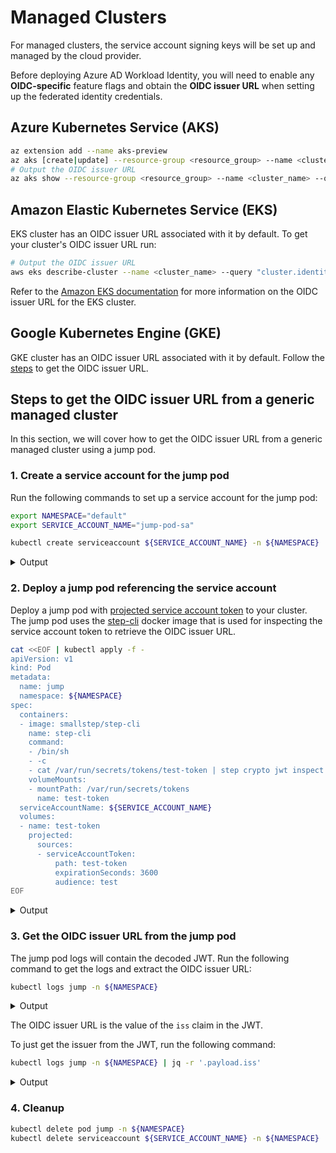 # Managed Clusters

<!-- toc -->

For managed clusters, the service account signing keys will be set up and managed by the cloud provider.

Before deploying Azure AD Workload Identity, you will need to enable any **OIDC-specific** feature flags and obtain the **OIDC issuer URL** when setting up the federated identity credentials.

## Azure Kubernetes Service (AKS)

```bash
az extension add --name aks-preview
az aks [create|update] --resource-group <resource_group> --name <cluster_name> --enable-oidc-issuer
# Output the OIDC issuer URL
az aks show --resource-group <resource_group> --name <cluster_name> --query "oidcIssuerProfile.issuerUrl" -otsv
```

## Amazon Elastic Kubernetes Service (EKS)

EKS cluster has an OIDC issuer URL associated with it by default. To get your cluster's OIDC issuer URL run:

```bash
# Output the OIDC issuer URL
aws eks describe-cluster --name <cluster_name> --query "cluster.identity.oidc.issuer" --output text
```

Refer to the [Amazon EKS documentation][1] for more information on the OIDC issuer URL for the EKS cluster.

## Google Kubernetes Engine (GKE)

GKE cluster has an OIDC issuer URL associated with it by default. Follow the [steps](#steps-to-get-the-oidc-issuer-url-from-a-generic-managed-cluster) to get the OIDC issuer URL.

## Steps to get the OIDC issuer URL from a generic managed cluster

In this section, we will cover how to get the OIDC issuer URL from a generic managed cluster using a jump pod.

### 1. Create a service account for the jump pod

Run the following commands to set up a service account for the jump pod:

```bash
export NAMESPACE="default"
export SERVICE_ACCOUNT_NAME="jump-pod-sa"

kubectl create serviceaccount ${SERVICE_ACCOUNT_NAME} -n ${NAMESPACE}
```

<details>
<summary>Output</summary>

```bash
serviceaccount/jump-pod-sa created
```

</details>

### 2. Deploy a jump pod referencing the service account

Deploy a jump pod with [projected service account token][2] to your cluster. The jump pod uses the [step-cli][3] docker image that is used for inspecting the service account token to retrieve the OIDC issuer URL.

```bash
cat <<EOF | kubectl apply -f -
apiVersion: v1
kind: Pod
metadata:
  name: jump
  namespace: ${NAMESPACE}
spec:
  containers:
  - image: smallstep/step-cli
    name: step-cli
    command:
    - /bin/sh
    - -c
    - cat /var/run/secrets/tokens/test-token | step crypto jwt inspect --insecure
    volumeMounts:
    - mountPath: /var/run/secrets/tokens
      name: test-token
  serviceAccountName: ${SERVICE_ACCOUNT_NAME}
  volumes:
  - name: test-token
    projected:
      sources:
      - serviceAccountToken:
          path: test-token
          expirationSeconds: 3600
          audience: test
EOF
```

<details>
<summary>Output</summary>

```bash
pod/jump created
```

</details>

### 3. Get the OIDC issuer URL from the jump pod

The jump pod logs will contain the decoded JWT. Run the following command to get the logs and extract the OIDC issuer URL:

```bash
kubectl logs jump -n ${NAMESPACE}
```

<details>
<summary>Output</summary>

```json
{
  "header": {
    "alg": "RS256",
    "kid": "[REDACTED]"
  },
  "payload": {
    "aud": [
      "test"
    ],
    "exp": 1634671190,
    "iat": 1634667590,
    "iss": "https://container.googleapis.com/v1/projects/[REDACTED]/locations/us-central1-c/clusters/[REDACTED]",
    "kubernetes.io": {
      "namespace": "default",
      "pod": {
        "name": "jump",
        "uid": "c4e09c90-3007-4255-ab74-f5f97d944db2"
      },
      "serviceaccount": {
        "name": "jump-pod-sa",
        "uid": "6af8dfb1-8a28-48f8-a7fe-e2abd99cd35e"
      }
    },
    "nbf": 1634667590,
    "sub": "system:serviceaccount:default:jump-pod-sa"
  },
  "signature": "[REDACTED]"
}
```

</details>

The OIDC issuer URL is the value of the `iss` claim in the JWT.

To just get the issuer from the JWT, run the following command:

```bash
kubectl logs jump -n ${NAMESPACE} | jq -r '.payload.iss'
```

<details>
<summary>Output</summary>

```log
https://container.googleapis.com/v1/projects/[REDACTED]/locations/us-central1-c/clusters/[REDACTED]
```

</details>

### 4. Cleanup

```bash
kubectl delete pod jump -n ${NAMESPACE}
kubectl delete serviceaccount ${SERVICE_ACCOUNT_NAME} -n ${NAMESPACE}
```

[1]: https://docs.aws.amazon.com/eks/latest/userguide/enable-iam-roles-for-service-accounts.html

[2]: https://kubernetes.io/docs/tasks/configure-pod-container/configure-service-account/#service-account-token-volume-projection

[3]: https://smallstep.com/cli/
